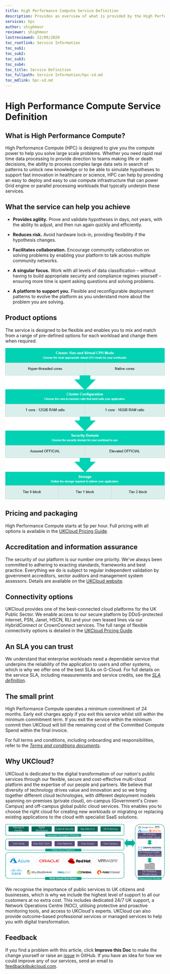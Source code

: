 ```yaml
---
title: High Performance Compute Service Definition
description: Provides an overview of what is provided by the High Performance Compute (HPC) service
services: hpc
author: shighmoor
reviewer: shighmoor
lastreviewed: 22/09/2020
toc_rootlink: Service Information
toc_sub1: 
toc_sub2:
toc_sub3:
toc_sub4:
toc_title: Service Definition
toc_fullpath: Service Information/hpc-sd.md
toc_mdlink: hpc-sd.md
---
```


# High Performance Compute Service Definition

## What is High Performance Compute?

High Performance Compute (HPC) is designed to give you the compute power to help you solve large scale problems. Whether you need rapid real time data processing to provide direction to teams making life or death decisions, the ability to process complex large data sets in search of patterns to unlock new knowledge or to be able to simulate hypotheses to support fast innovation in healthcare or science, HPC can help by providing an easy to deploy and easy to use compute infrastructure that can power Grid engine or parallel processing workloads that typically underpin these services.

## What the service can help you achieve

- **Provides agility.** Prove and validate hypotheses in days, not years, with the ability to adjust, and then run again quickly and efficiently.

- **Reduces risk.** Avoid hardware lock-in, providing flexibility if the hypothesis changes.

- **Facilitates collaboration.** Encourage community collaboration on solving problems by enabling your platform to talk across multiple community networks.

- **A singular focus.** Work with all levels of data classification – without having to build appropriate security and compliance regimes yourself – ensuring more time is spent asking questions and solving problems.

- **A platform to support you.** Flexible and reconfigurable deployment patterns to evolve the platform as you understand more about the problem you are solving.

## Product options

The service is designed to be flexible and enables you to mix and match from a range of pre-defined options for each workload and change them when required.

![High Performance Compute product options](images/hpc-product-options-g12.png)

## Pricing and packaging

High Performance Compute starts at 5p per hour. Full pricing with all options is available in the [UKCloud Pricing Guide](https://ukcloud.com/pricing-guide).

## Accreditation and information assurance

The security of our platform is our number one priority. We've always been committed to adhering to exacting standards, frameworks and best practice. Everything we do is subject to regular independent validation by government accreditors, sector auditors and management system assessors. Details are available on the [UKCloud website](https://ukcloud.com/governance/).

## Connectivity options

UKCloud provides one of the best-connected cloud platforms for the UK Public Sector. We enable access to our secure platform by DDoS-protected internet, PSN, Janet, HSCN, RLI and your own leased lines via our HybridConnect or CrownConnect services. The full range of flexible connectivity options is detailed in the [UKCloud Pricing Guide](https://ukcloud.com/pricing-guide).

## An SLA you can trust

We understand that enterprise workloads need a dependable service that underpins the reliability of the application to users and other systems, which is why we offer one of the best SLAs on G-Cloud. For full details on the service SLA, including measurements and service credits, see the [*SLA definition*](../other/other-ref-sla-definition.md).

## The small print

High Performance Compute operates a minimum commitment of 24 months. Early exit charges apply if you exit this service whilst still within the minimum commitment term. If you exit the service within the minimum commit then UKCloud will bill the remaining cost of the Committed Compute Spend within the final invoice.

For full terms and conditions, including onboarding and responsibilities, refer to the [*Terms and conditions documents*](../other/other-ref-terms-and-conditions.md).

## Why UKCloud?

UKCloud is dedicated to the digital transformation of our nation's public services through our flexible, secure and cost-effective multi-cloud platform and the expertise of our people and partners. We believe that diversity of technology drives value and innovation and so we bring together different cloud technologies, with different deployment models spanning on-premises (private cloud), on-campus (Government's Crown Campus) and off-campus global public cloud services. This enables you to choose the right cloud for creating new workloads or migrating or replacing existing applications to the cloud with specialist SaaS solutions.

![UKCloud services](images/ukc-services-g12.png)

We recognise the importance of public services to UK citizens and businesses, which is why we include the highest level of support to all our customers at no extra cost. This includes dedicated 24/7 UK support, a Network Operations Centre (NOC), utilising protective and proactive monitoring tools, and access to UKCloud's experts. UKCloud can also provide outcome-based professional services or managed services to help you with digital transformation.

## Feedback

If you find a problem with this article, click **Improve this Doc** to make the change yourself or raise an [issue](https://github.com/UKCloud/documentation/issues) in GitHub. If you have an idea for how we could improve any of our services, send an email to <feedback@ukcloud.com>.
